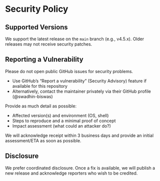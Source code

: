 # Security Policy

## Supported Versions
We support the latest release on the `main` branch (e.g., v4.5.x). Older releases may not receive security patches.

## Reporting a Vulnerability
Please do not open public GitHub issues for security problems.

- Use GitHub’s “Report a vulnerability” (Security Advisory) feature if available for this repository
- Alternatively, contact the maintainer privately via their GitHub profile (@swadhin-biswas)

Provide as much detail as possible:
- Affected version(s) and environment (OS, shell)
- Steps to reproduce and a minimal proof of concept
- Impact assessment (what could an attacker do?)

We will acknowledge receipt within 3 business days and provide an initial assessment/ETA as soon as possible.

## Disclosure
We prefer coordinated disclosure. Once a fix is available, we will publish a new release and acknowledge reporters who wish to be credited.
